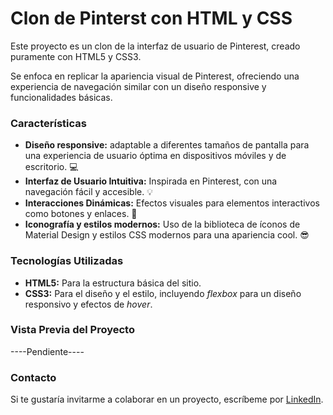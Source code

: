 # Clon de Pinterst con HTML y CSS
Este proyecto es un clon de la interfaz de usuario de Pinterest, creado puramente con HTML5 y CSS3.

Se enfoca en replicar la apariencia visual de Pinterest, ofreciendo una experiencia de navegación similar con un diseño responsive y funcionalidades básicas. 

### Características

+ **Diseño responsive:** adaptable a diferentes tamaños de pantalla para una experiencia de usuario óptima en dispositivos móviles y de escritorio. 💻
+ **Interfaz de Usuario Intuitiva:** Inspirada en Pinterest, con una navegación fácil y accesible. 💡
+ **Interacciones Dinámicas:** Efectos visuales para elementos interactivos como botones y enlaces. 🔗
+ **Iconografía y estilos modernos:** Uso de la biblioteca de íconos de Material Design y estilos CSS modernos para una apariencia cool. 😎

### Tecnologías Utilizadas

+ **HTML5:** Para la estructura básica del sitio. 
+ **CSS3:** Para el diseño y el estilo, incluyendo _flexbox_ para un diseño responsivo y efectos de _hover_.

### Vista Previa del Proyecto
----Pendiente----

### Contacto
Si te gustaría invitarme a colaborar en un proyecto, escríbeme por [LinkedIn](https://www.linkedin.com/in/sandra-borboa/).
